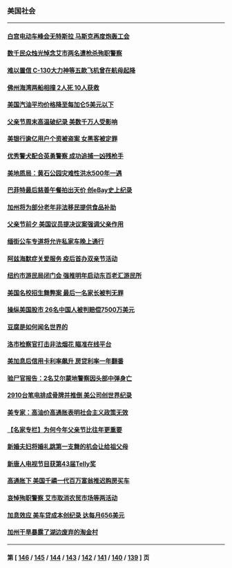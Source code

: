 ### 美国社会
---
#### [白宫电动车峰会无特斯拉 马斯克再度炮轰工会](../../pages/ncid1078160/n13762856.md) 
#### [数千民众烛光悼念艾市两名遭枪杀殉职警察](../../pages/ncid1078160/n13762661.md) 
#### [难以置信 C-130大力神等五款飞机曾在航母起降](../../pages/ncid1078160/n13749761.md) 
#### [佛州海湾两船相撞 2人死 10人获救](../../pages/ncid1078160/n13762541.md) 
#### [美国汽油平均价格降至每加仑5美元以下](../../pages/ncid1078160/n13762502.md) 
#### [父亲节周末高温破纪录 美数千万人受影响](../../pages/ncid1078160/n13762443.md) 
#### [美银行逾亿用户个资被盗案 女黑客被定罪](../../pages/ncid1078160/n13762478.md) 
#### [优秀警犬配合英勇警察 成功追捕一凶残枪手](../../pages/ncid1078160/n13762219.md) 
#### [美地质局：黄石公园灾难性洪水500年一遇](../../pages/ncid1078160/n13762380.md) 
#### [巴菲特最后慈善午餐拍出天价 创eBay史上纪录](../../pages/ncid1078160/n13762309.md) 
#### [加州将为部分老年非法移民提供食品补助](../../pages/ncid1078160/n13762185.md) 
#### [父亲节前夕 美国议员提决议案强调父亲作用](../../pages/ncid1078160/n13762122.md) 
#### [缅街公车专道将允许私家车晚上通行](../../pages/ncid1078160/n13762085.md) 
#### [阿兹海默症关爱服务 疫后首办双亲节活动](../../pages/ncid1078160/n13762131.md) 
#### [纽约市游民局闭门会 强推明年启动东百老汇游民所](../../pages/ncid1078160/n13762144.md) 
#### [美国名校招生舞弊案 最后一名家长被判无罪](../../pages/ncid1078160/n13762071.md) 
#### [操纵美国股市 26名中国人被判赔偿7500万美元](../../pages/ncid1078160/n13762093.md) 
#### [豆腐是如何闻名世界的](../../pages/ncid1078160/n13761869.md) 
#### [洛市检察官打击非法烟花 瞄准在线平台](../../pages/ncid1078160/n13761979.md) 
#### [美加息后信用卡利率飙升 房贷利率一年翻番](../../pages/ncid1078160/n13761901.md) 
#### [验尸官报告：2名艾尔蒙地警察因头部中弹身亡](../../pages/ncid1078160/n13761947.md) 
#### [2910台笔电排成骨牌并推倒 美公司创世界纪录](../../pages/ncid1078160/n13761798.md) 
#### [美专家：高油价高通胀表明社会主义政策无效](../../pages/ncid1078160/n13761170.md) 
#### [【名家专栏】为何今年父亲节比往年更重要](../../pages/ncid1078160/n13761753.md) 
#### [新婚夫妇将婚礼跳第一支舞的机会让给祖父母](../../pages/ncid1078160/n13761577.md) 
#### [新唐人电视节目获第43届Telly奖](../../pages/ncid1078160/n13761771.md) 
#### [高通胀下 美国千禧一代百万富翁推迟购房买车](../../pages/ncid1078160/n13761340.md) 
#### [哀悼殉职警察 艾市取消农贸市场等两活动](../../pages/ncid1078160/n13761238.md) 
#### [加息效应 美车贷成本创纪录 达每月656美元](../../pages/ncid1078160/n13761198.md) 
#### [加州干旱暴露了湖边废弃的淘金村](../../pages/ncid1078160/n13761141.md) 

---
#### 第 [ [146](./146.md) / [145](./145.md) / [144](./144.md) / [143](./143.md) / [142](./142.md) / [141](./141.md) / [140](./140.md) / [139](./139.md) ] 页
